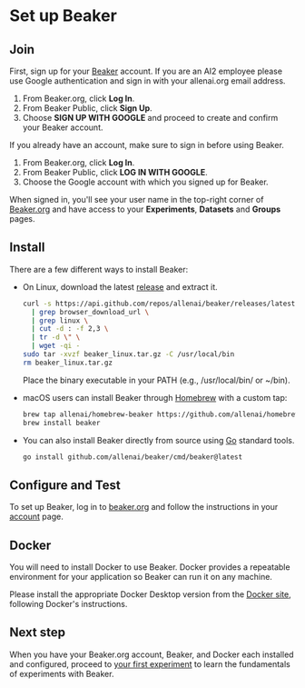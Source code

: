 # Set up Beaker

## Join

First, sign up for your [Beaker](https://beaker.org) account. If you are an AI2 employee please use 
Google authentication and sign in with your allenai.org email address.

1. From Beaker.org, click **Log In**.
2. From Beaker Public, click **Sign Up**.
3. Choose **SIGN UP WITH GOOGLE** and proceed to create and confirm your Beaker account.

If you already have an account, make sure to sign in before using Beaker.

1. From Beaker.org, click **Log In**.
2. From Beaker Public, click **LOG IN WITH GOOGLE**.
3. Choose the Google account with which you signed up for Beaker.

When signed in, you'll see your user name in the top-right corner of [Beaker.org](https://beaker.org)
and have access to your **Experiments**, **Datasets** and **Groups** pages.

## Install

There are a few different ways to install Beaker:

- On Linux, download the latest [release](https://github.com/allenai/beaker/releases) and extract it.

    ```bash
    curl -s https://api.github.com/repos/allenai/beaker/releases/latest \
      | grep browser_download_url \
      | grep linux \
      | cut -d : -f 2,3 \
      | tr -d \" \
      | wget -qi -
    sudo tar -xvzf beaker_linux.tar.gz -C /usr/local/bin
    rm beaker_linux.tar.gz
    ```

    Place the binary executable in your PATH (e.g., /usr/local/bin/ or ~/bin).

- macOS users can install Beaker through [Homebrew](https://brew.sh/) with a custom tap:

    ```bash
    brew tap allenai/homebrew-beaker https://github.com/allenai/homebrew-beaker.git
    brew install beaker
    ```

- You can also install Beaker directly from source using [Go](https://golang.org/) standard tools.

    ```bash
    go install github.com/allenai/beaker/cmd/beaker@latest
    ```

## Configure and Test

To set up Beaker, log in to [beaker.org](https://beaker.org) and follow the instructions in your
[account](https://beaker.org/user) page.

## Docker

You will need to install Docker to use Beaker. Docker provides a repeatable environment for your
application so Beaker can run it on any machine.

Please install the appropriate Docker Desktop version from the
[Docker site](https://www.docker.com/products/docker-desktop), following Docker's instructions.

## Next step

When you have your Beaker.org account, Beaker, and Docker each installed and configured, proceed to
[your first experiment](run.md) to learn the fundamentals of experiments with Beaker.
